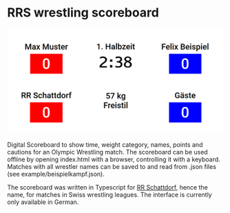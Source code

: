 # RRS wrestling scoreboard

![Screenshot](example/screenshot.png)

Digital Scoreboard to show time, weight category, names, points and cautions for an Olympic Wrestling match. The scoreboard can be used offline by opening index.html with a browser, controlling it with a keyboard. Matches with all wrestler names can be saved to and read from .json files (see example/beispielkampf.json).

The scoreboard was written in Typescript for [RR Schattdorf](http://www.rrschattdorf.ch/), hence the name, for matches in Swiss wrestling leagues. The interface is currently only available in German.

